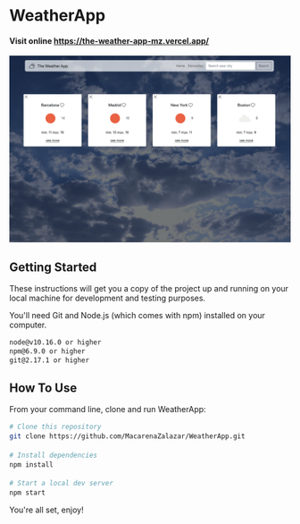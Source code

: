 # WeatherApp

#### Visit online https://the-weather-app-mz.vercel.app/

<img src='./src/utils/theweatherapp.png' width='650px'/>

## Getting Started
These instructions will get you a copy of the project up and running on your local machine for development and testing purposes.

You'll need Git and Node.js (which comes with npm) installed on your computer.
```
node@v10.16.0 or higher
npm@6.9.0 or higher
git@2.17.1 or higher
```


## How To Use 

From your command line, clone and run WeatherApp:

```bash
# Clone this repository
git clone https://github.com/MacarenaZalazar/WeatherApp.git

# Install dependencies
npm install

# Start a local dev server
npm start
```
You're all set, enjoy!
